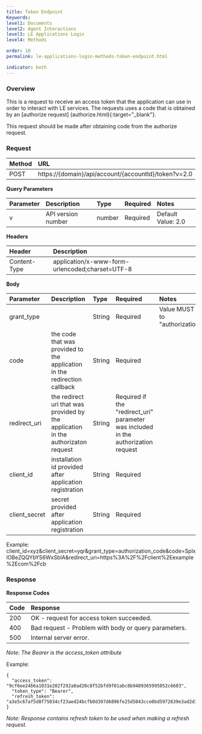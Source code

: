```yaml
---
title: Token Endpoint
Keywords:
level1: Documents
level2: Agent Interactions
level3: LE Applications Login
level4: Methods

order: 10
permalink: le-applications-login-methods-token-endpoint.html

indicator: both
---
```


### Overview

This is a request to receive an access token that the application can use in order to interact with LE services. The requests uses a code that is obtained by an [authorize request] (authorize.html){:target="_blank"}.

This request should be made after obtaining code from the authorize request.

### Request

| Method | URL |
| :--- | :--- |
| POST |  https://{domain}/api/account/{accountId}/token?v=2.0 |

**Query Parameters**

| Parameter | Description | Type | Required | Notes |
| :--- | :--- | :--- | :--- | :--- |
| v | API version number | number| Required | Default Value: 2.0 |

**Headers**

| Header |  Description |
| :--- | :--- |
| Content-Type | application/x-www-form-urlencoded;charset=UTF-8|

**Body**

| Parameter | Description | Type | Required | Notes |
| :--- | :--- | :--- | :--- | :--- |
| grant_type |  | String| Required | Value MUST be set to "authorization_code" |
| code | the code that was provided to the application in the redirection callback | String| Required |  |
| redirect_uri | the redirect uri that was provided by the application in the authorizaton request | String| Required if the "redirect_uri" parameter was included in the authorization request  |  |
| client_id | installation id provided after application registration| String| Required |  |
| client_secret | secret provided after application registration| String| Required |  |

Example:
client_id=xyz&client_secret=yqr&grant_type=authorization_code&code=SplxlOBeZQQYbYS6WxSbIA&redirect_uri=https%3A%2F%2Fclient%2Eexample%2Ecom%2Fcb


### Response

**Response Codes**

| Code | Response |
| :--- | :--- |
| 200 | OK - request for access token succeeded.  |
| 400 | Bad request - Problem with body or query parameters. |
| 500 | Internal server error. |


*Note: The Bearer is the access_token attribute*

Example:

    {
      "access_token": "9cf6ee24b6a1031e202f292a0ad20c8f52bfd9f01abc8b9489365995052c6603",
      "token_type": "Bearer",
      "refresh_token": "a3e5c67af5d8f75034cf23aed24bcfb0d397d6896fe25d5043cce0bd5972639e3ad2d198730ab80959ecf7dcc3c54d07cfd4fc22cb4e1f406e673dc814da84133b7f4ff2bfb800128c"
    }

*Note: Response contains refresh token to be used when making a refresh request.*
